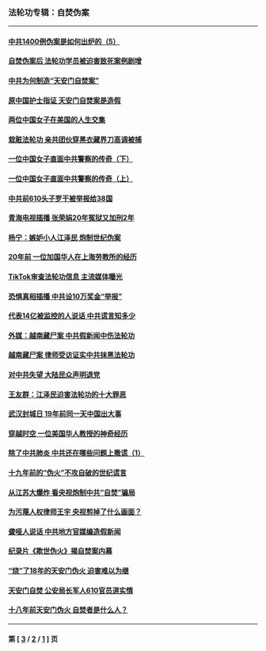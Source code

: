 ### 法轮功专辑：自焚伪案
---
#### [中共1400例伪案是如何出炉的（5）](../../pages/nf5562/n13226831.md?04100430) 
#### [自焚伪案后 法轮功学员被迫害致死案例剧增](../../pages/nf5562/n13190600.md?04100430) 
#### [中共为何制造“天安门自焚案”](../../pages/nf5562/n13183270.md?04100430) 
#### [原中国护士指证 天安门自焚案是造假](../../pages/nf5562/n13172289.md?04100430) 
#### [两位中国女子在美国的人生交集](../../pages/nf5562/n13156138.md?04100430) 
#### [栽赃法轮功 亲共团伙穿黑衣藏界刀高调被捕](../../pages/nf5562/n13073780.md?04100430) 
#### [一位中国女子直面中共警察的传奇（下）](../../pages/nf5562/n12989706.md?04100430) 
#### [一位中国女子直面中共警察的传奇（上）](../../pages/nf5562/n12985072.md?04100430) 
#### [中共前610头子罗干被举报给38国](../../pages/nf5562/n12975419.md?04100430) 
#### [青海电视插播 张荣娟20年冤狱又加刑2年](../../pages/nf5562/n12738166.md?04100430) 
#### [杨宁：嫉妒小人江泽民 炮制世纪伪案](../../pages/nf5562/n12724108.md?04100430) 
#### [20年前 一位加国华人在上海劳教所的经历](../../pages/nf5562/n12707932.md?04100430) 
#### [TikTok审查法轮功信息 主流媒体曝光](../../pages/nf5562/n12362336.md?04100430) 
#### [恐惧真相插播 中共设10万奖金“举报”](../../pages/nf5562/n12306396.md?04100430) 
#### [代表14亿被监控的人说话 中共谎言知多少](../../pages/nf5562/n12297484.md?04100430) 
#### [外媒：越南藏尸案 中共假新闻中伤法轮功](../../pages/nf5562/n12264411.md?04100430) 
#### [越南藏尸案 律师受访证实中共抹黑法轮功](../../pages/nf5562/n12261878.md?04100430) 
#### [对中共失望 大陆民众声明退党](../../pages/nf5562/n12187315.md?04100430) 
#### [王友群：江泽民迫害法轮功的十大罪恶](../../pages/nf5562/n12169074.md?04100430) 
#### [武汉封城日 19年前同一天中国出大事](../../pages/nf5562/n12150901.md?04100430) 
#### [穿越时空  一位美国华人教授的神奇经历](../../pages/nf5562/n12097460.md?04100430) 
#### [除了中共肺炎 中共还在哪些问题上撒谎（1）](../../pages/nf5562/n11955770.md?04100430) 
#### [十九年前的“伪火”不攻自破的世纪谎言](../../pages/nf5562/n11813238.md?04100430) 
#### [从江苏大爆炸 看央视炮制中共“自焚”骗局](../../pages/nf5562/n11140275.md?04100430) 
#### [为污蔑人权律师王宇 央视剪掉了什么画面？](../../pages/nf5562/n11130142.md?04100430) 
#### [聋哑人说话 中共地方官媒编造假新闻](../../pages/nf5562/n11006067.md?04100430) 
#### [纪录片《欺世伪火》揭自焚案内幕](../../pages/nf5562/n11002664.md?04100430) 
#### [“烧”了18年的天安门伪火 迫害难以为继](../../pages/nf5562/n10996660.md?04100430) 
#### [天安门自焚 公安局长军人610官员道实情](../../pages/nf5562/n10997098.md?04100430) 
#### [十八年前天安门伪火 自焚者是什么人？](../../pages/nf5562/n10996556.md?04100430) 

---
#### 第 [ [3](./3.md?04100430) / [2](./2.md?04100430) / [1](./1.md?04100430) ] 页
